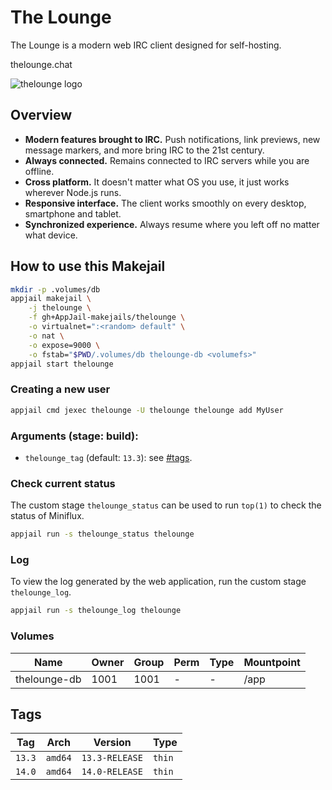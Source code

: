 # The Lounge

The Lounge is a modern web IRC client designed for self-hosting.

thelounge.chat

![thelounge logo](https://thelounge.chat/assets/logos/logo/TL_White&Yellow_Horizontal_logotype_Transparent_Bg/TL_White&Yellow_Horizontal_logotype_Transparent_Bg.svg)

## Overview

- **Modern features brought to IRC.** Push notifications, link previews, new message markers, and more bring IRC to the 21st century.
- **Always connected.** Remains connected to IRC servers while you are offline.
- **Cross platform.** It doesn't matter what OS you use, it just works wherever Node.js runs.
- **Responsive interface.** The client works smoothly on every desktop, smartphone and tablet.
- **Synchronized experience.** Always resume where you left off no matter what device.

## How to use this Makejail

```sh
mkdir -p .volumes/db
appjail makejail \
    -j thelounge \
    -f gh+AppJail-makejails/thelounge \
    -o virtualnet=":<random> default" \
    -o nat \
    -o expose=9000 \
    -o fstab="$PWD/.volumes/db thelounge-db <volumefs>"
appjail start thelounge
```

### Creating a new user

```sh
appjail cmd jexec thelounge -U thelounge thelounge add MyUser
```

### Arguments (stage: build):

* `thelounge_tag` (default: `13.3`): see [#tags](#tags).

### Check current status

The custom stage `thelounge_status` can be used to run `top(1)` to check the status of Miniflux.

```sh
appjail run -s thelounge_status thelounge
```

### Log

To view the log generated by the web application, run the custom stage `thelounge_log`.

```sh
appjail run -s thelounge_log thelounge
```

### Volumes

| Name           | Owner | Group | Perm | Type | Mountpoint |
| -------------- | ----- | ----- | ---- | ---- | ---------- |
| thelounge-db   | 1001  | 1001  |  -   |  -   | /app       |

## Tags

| Tag    | Arch    | Version        | Type   |
| ------ | ------- | -------------- | ------ |
| `13.3` | `amd64` | `13.3-RELEASE` | `thin` |
| `14.0` | `amd64` | `14.0-RELEASE` | `thin` |
